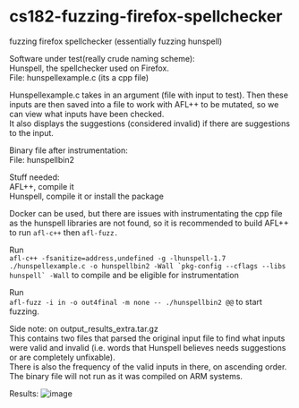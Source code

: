 # cs182-fuzzing-firefox-spellchecker
fuzzing firefox spellchecker (essentially fuzzing hunspell)

Software under test(really crude naming scheme): <br>
Hunspell, the spellchecker used on Firefox. <br>
File: hunspellexample.c (its a cpp file) <br>

Hunspellexample.c takes in an argument (file with input to test). Then these inputs are then saved into a file to work with AFL++ to be mutated, so we can view what inputs have been checked.<br>
It also displays the suggestions (considered invalid) if there are suggestions to the input.


Binary file after instrumentation: <br>
File: hunspellbin2

Stuff needed: <br>
AFL++, compile it <br>
Hunspell, compile it or install the package

Docker can be used, but there are issues with instrumentating the cpp file as the hunspell libraries are not found, so it is recommended to build AFL++ to run `afl-c++` then `afl-fuzz.`

Run <br>
```afl-c++ -fsanitize=address,undefined -g -lhunspell-1.7 ./hunspellexample.c -o hunspellbin2 -Wall `pkg-config --cflags --libs hunspell` -Wall``` to compile and be eligible for instrumentation

Run <br>
```afl-fuzz -i in -o out4final -m none -- ./hunspellbin2 @@``` to start fuzzing.

Side note: on output_results_extra.tar.gz <br>
This contains two files that parsed the original input file to find what inputs were valid and invalid (i.e. words that Hunspell believes needs suggestions or are completely unfixable). <br>
There is also the frequency of the valid inputs in there, on ascending order.
The binary file will not run as it was compiled on ARM systems.

Results:
![image](https://user-images.githubusercontent.com/56899845/206831650-c15c486a-ae06-4011-9350-5e653697daa4.png)
